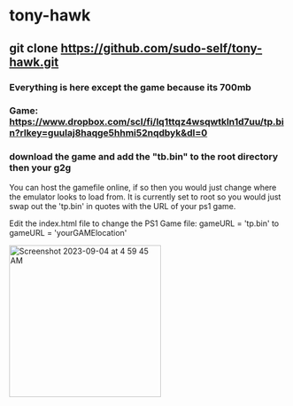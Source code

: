 # tony-hawk
## git clone https://github.com/sudo-self/tony-hawk.git
### Everything is here except the game because its 700mb<br>
### Game: https://www.dropbox.com/scl/fi/lq1ttqz4wsqwtkln1d7uu/tp.bin?rlkey=guulaj8haqge5hhmi52nqdbyk&dl=0
### download the game and add the "tb.bin" to the root directory then your g2g<br>

You can host the gamefile online, if so then you would just change where the emulator looks to load from. It is currently set to root so you would just swap out the 'tp.bin' in quotes with the URL of your ps1 game.<br>

Edit the index.html file to change the PS1 Game file:    gameURL = 'tp.bin'  to gameURL = 'yourGAMElocation'  

<img width="274" alt="Screenshot 2023-09-04 at 4 59 45 AM" src="https://github.com/sudo-self/tony-hawk/assets/119916323/f07c6e69-fb27-4bc3-8d33-922d46a06cde">

